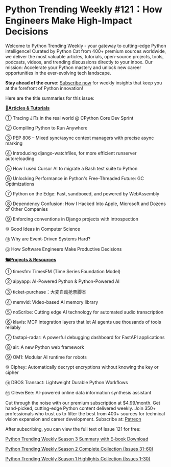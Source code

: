 # Python Trending Weekly #121：How Engineers Make High-Impact Decisions

Welcome to Python Trending Weekly - your gateway to cutting-edge Python intelligence! Curated by Python Cat from 400+ premium sources worldwide, we deliver the most valuable articles, tutorials, open-source projects, tools, podcasts, videos, and trending discussions directly to your inbox. Our mission: Accelerate your Python mastery and unlock new career opportunities in the ever-evolving tech landscape.

**Stay ahead of the curve:** [Subscribe now](https://www.patreon.com/pythonweekly) for weekly insights that keep you at the forefront of Python innovation!

Here are the title summaries for this issue: 

**[🦄Articles & Tutorials](https://weekly.pythoncat.top)**


① Tracing JITs in the real world @ CPython Core Dev Sprint

② Compiling Python to Run Anywhere

③ PEP 806 – Mixed sync/async context managers with precise async marking

④ Introducing django-watchfiles, for more efficient runserver autoreloading

⑤ How I used Cursor AI to migrate a Bash test suite to Python

⑥ Unlocking Performance in Python's Free-Threaded Future: GC Optimizations

⑦ Python on the Edge: Fast, sandboxed, and powered by WebAssembly

⑧ Dependency Confusion: How I Hacked Into Apple, Microsoft and Dozens of Other Companies

⑨ Enforcing conventions in Django projects with introspection

⑩ Good Ideas in Computer Science

⑪ Why are Event-Driven Systems Hard?

⑫ How Software Engineers Make Productive Decisions

**[🐿️Projects & Resources](https://weekly.pythoncat.top)**


① timesfm: TimesFM (Time Series Foundation Model)

② aipyapp: AI-Powered Python & Python-Powered AI

③ ticket-purchase：大麦自动抢票脚本

④ memvid: Video-based AI memory library

⑤ noScribe: Cutting edge AI technology for automated audio transcription

⑥ klavis: MCP integration layers that let AI agents use thousands of tools reliably

⑦ fastapi-radar: A powerful debugging dashboard for FastAPI applications

⑧ air: A new Python web framework

⑨ OM1: Modular AI runtime for robots

⑩ Ciphey: Automatically decrypt encryptions without knowing the key or cipher

⑪ DBOS Transact: Lightweight Durable Python Workflows

⑫ CleverBee: AI-powered online data information synthesis assistant



Cut through the noise with our premium subscription at $4.99/month. Get hand-picked, cutting-edge Python content delivered weekly. Join 350+ professionals who trust us to filter the best from 400+ sources for technical vision expansion and career development. Subscribe at: [Patreon](https://www.patreon.com/pythonweekly)

After subscribing, you can view the full text of Issue 121 for free: 

[Python Trending Weekly Season 3 Summary with E-book Download](https://pythoncat.top/posts/2025-04-20-sweekly)

[Python Trending Weekly Season 2 Complete Collection (Issues 31-60)](https://pythoncat.top/posts/2025-04-20-iweekly)

[Python Trending Weekly Season 1 Highlights Collection (Issues 1-30)](https://pythoncat.top/posts/2023-12-11-weekly)

